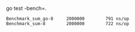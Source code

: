 go test -bench=.

    Benchmark_sum_go-8     2000000        791 ns/op
    Benchmark_sum-8        2000000        722 ns/op
